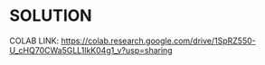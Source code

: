 # SOLUTION
COLAB LINK: https://colab.research.google.com/drive/1SpRZ550-U_cHQ70CWa5GLL1lkK04g1_v?usp=sharing
